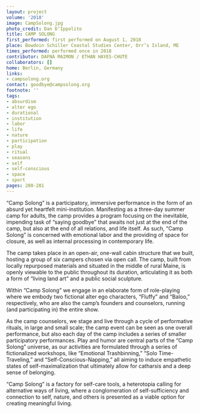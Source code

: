 ```yaml
---
layout: project
volume: '2018'
image: CampSolong.jpg
photo_credit: Dan D’Ippolito
title: CAMP SOLONG
first_performed: first performed on August 1, 2018
place: Bowdoin Schiller Coastal Studies Center, Orr’s Island, ME
times_performed: performed once in 2018
contributor: DAFNA MAIMON / ETHAN HAYES-CHUTE
collaborators: []
home: Berlin, Germany
links:
- campsolong.org
contact: goodbye@campsolong.org
footnote: ''
tags:
- absurdism
- alter ego
- durational
- institution
- labor
- life
- nature
- participation
- play
- ritual
- seasons
- self
- self-conscious
- space
- sport
pages: 280-281
---
```


“Camp Solong” is a participatory, immersive performance in the form of an absurd yet heartfelt mini-institution. Manifesting as a three-day summer camp for adults, the camp provides a program focusing on the inevitable, impending task of “saying goodbye” that awaits not just at the end of the camp, but also at the end of all relations, and life itself. As such, “Camp Solong” is concerned with emotional labor and the providing of space for closure, as well as internal processing in contemporary life.

The camp takes place in an open-air, one-wall cabin structure that we built, hosting a group of six campers chosen via open call. The camp, built from locally repurposed materials and situated in the middle of rural Maine, is openly viewable to the public throughout its duration, articulating it as both a form of “living land art” and a public social sculpture.

Within “Camp Solong” we engage in an elaborate form of role-playing where we embody two fictional alter ego characters, “Fluffy” and “Baloo,” respectively, who are also the camp’s founders and counselors, running (and participating in) the entire show.

As the camp counselors, we stage and live through a cycle of performative rituals, in large and small scale; the camp event can be seen as one overall performance, but also each day of the camp includes a series of smaller participatory performances. Play and humor are central parts of the “Camp Solong” universe, as our activities are formulated through a series of fictionalized workshops, like “Emotional Trashbinning,” “Solo Time-Traveling,” and “Self-Conscious-Napping,” all aiming to induce empathetic states of self-maximalization that ultimately allow for catharsis and a deep sense of belonging.

“Camp Solong” is a factory for self-care tools, a heterotopia calling for alternative ways of living, where a conglomeration of self-sufficiency and connection to self, nature, and others is presented as a viable option for creating meaningful living.
